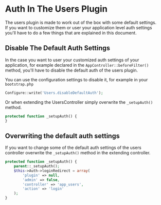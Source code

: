Auth In The Users Plugin
========================

The users plugin is made to work out of the box with some default settings. If you want to customize them or user your application level auth settings you'll have to do a few things that are explained in this document.

Disable The Default Auth Settings
---------------------------------

In the case you want to user your customized auth settings of your application, for example declared in the ```AppController::beforeFilter()``` method, you'll have to disable the default auth of the users plugin.

You can use the configuration settings to disable it, for example in your ```bootstrap.php```

```php
Configure::write('Users.disableDefaultAuth');
```

Or when extending the UsersController simply overwrite the ```_setupAuth()``` method.

```php
protected function _setupAuth() {
}
```

Overwriting the default auth settings
-------------------------------------

If you want to change some of the default auth settings of the users controller overwrite the ```_setupAuth()``` method in the extending controller.

```php
protected function _setupAuth() {
	parent::_setupAuth();
	$this->Auth->loginRedirect = array(
		'plugin' => null,
		'admin' => false,
		'controller' => 'app_users',
		'action' => 'login'
	);
}
```